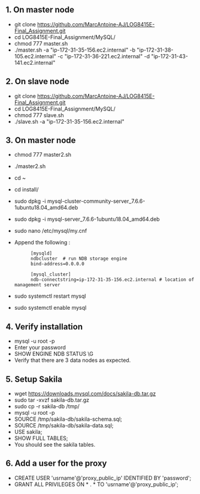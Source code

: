 ## 1. On master node
- git clone https://github.com/MarcAntoine-AJ/LOG8415E-Final_Assignment.git
- cd LOG8415E-Final_Assignment/MySQL/
- chmod 777 master.sh
- ./master.sh -a "ip-172-31-35-156.ec2.internal" -b "ip-172-31-38-105.ec2.internal" -c "ip-172-31-36-221.ec2.internal" -d "ip-172-31-43-141.ec2.internal"

## 2. On slave node
- git clone https://github.com/MarcAntoine-AJ/LOG8415E-Final_Assignment.git
- cd LOG8415E-Final_Assignment/MySQL/
- chmod 777 slave.sh
- ./slave.sh -a "ip-172-31-35-156.ec2.internal"

## 3. On master node
- chmod 777 master2.sh
- ./master2.sh
- cd ~
- cd install/
- sudo dpkg -i mysql-cluster-community-server_7.6.6-1ubuntu18.04_amd64.deb
- sudo dpkg -i mysql-server_7.6.6-1ubuntu18.04_amd64.deb
- sudo nano /etc/mysql/my.cnf
- Append the following :

            [mysqld]
            ndbcluster  # run NDB storage engine
            bind-address=0.0.0.0

            [mysql_cluster]
            ndb-connectstring=ip-172-31-35-156.ec2.internal # location of management server

- sudo systemctl restart mysql
- sudo systemctl enable mysql

## 4. Verify installation
- mysql -u root -p 
- Enter your password
- SHOW ENGINE NDB STATUS \G
- Verify that there are 3 data nodes as expected.

## 5. Setup Sakila
- wget https://downloads.mysql.com/docs/sakila-db.tar.gz 
- sudo tar -xvzf sakila-db.tar.gz 
- sudo cp -r sakila-db /tmp/
- mysql -u root -p
- SOURCE /tmp/sakila-db/sakila-schema.sql;
- SOURCE /tmp/sakila-db/sakila-data.sql;
- USE sakila;
- SHOW FULL TABLES;
- You should see the sakila tables. 


## 6. Add a user for the proxy
- CREATE USER 'usrname'@'proxy_public_ip' IDENTIFIED BY 'password';
- GRANT ALL PRIVILEGES ON * . * TO 'usrname'@'proxy_public_ip';